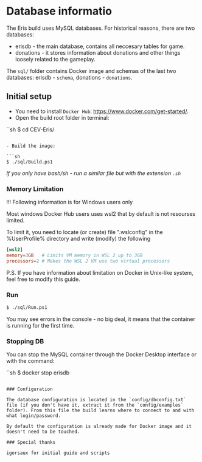 # Database informatio

The Eris build uses MySQL databases. For historical reasons, there are two databases:

- erisdb - the main database, contains all neccesary tables for game.
- donations - it stores information about donations and other things loosely related to the gameplay.

The `sql/` folder contains Docker image and schemas of the last two databases: erisdb - `schema`, donations - `donations`.

## Initial setup

- You need to install `Docker Hub`: https://www.docker.com/get-started/.
- Open the build root folder in terminal:

``sh
$ cd CEV-Eris/
```

- Build the image:

```sh
$ ./sql/Build.ps1
```

_If you only have bash/sh - run a similar file but with the extension `.sh`_

### Memory Limitation

!!! Following information is for Windows users only

Most windows Docker Hub users uses wsl2 that by default is not resourses limited.

To limit it, you need to locate (or create) file ".wslconfig" in the %UserProfile% directory and write (modify) the following
```toml
[wsl2]
memory=3GB   # Limits VM memory in WSL 2 up to 3GB
processors=2 # Makes the WSL 2 VM use two virtual processors
```

P.S. If you have information about limitation on Docker in Unix-like system, feel free to modify this guide.

### Run

```sh
$ ./sql/Run.ps1
```

You may see errors in the console - no big deal, it means that the container is running for the first time.

### Stopping DB

You can stop the MySQL container through the Docker Desktop interface or with the command:

``sh
$ docker stop erisdb
```

### Configuration

The database configuration is located in the `config/dbconfig.txt` file (if you don't have it, extract it from the `config/examples` folder). From this file the build learns where to connect to and with what login/password.

By default the configuration is already made for Docker image and it doesn't need to be touched.

### Special thanks

igorsaux for initial guide and scripts
